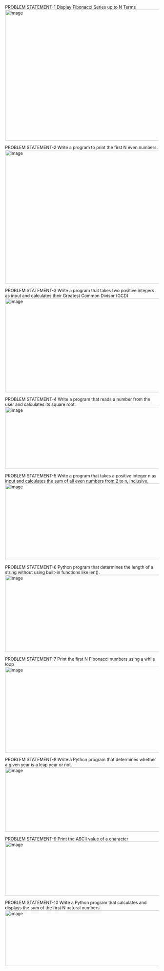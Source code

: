 PROBLEM STATEMENT-1
Display Fibonacci Series up to N Terms
<img width="1615" height="427" alt="image" src="https://github.com/user-attachments/assets/ef5c8c77-dd68-4ea8-b7ff-2023ebf61ea5" />

PROBLEM STATEMENT-2
Write a program to print the first N even numbers.
<img width="1617" height="436" alt="image" src="https://github.com/user-attachments/assets/f644c10c-351f-4a74-914f-bfc3e3414da4" />

PROBLEM STATEMENT-3
Write a program that takes two positive integers as input and calculates their Greatest Common Divisor (GCD)
<img width="1620" height="307" alt="image" src="https://github.com/user-attachments/assets/da8c8b3a-bff5-4c31-bb44-12b0a37db210" />

PROBLEM STATEMENT-4
Write a program that reads a number from the user and calculates its square root.
<img width="1611" height="202" alt="image" src="https://github.com/user-attachments/assets/fd36b661-3cd8-49bc-8d71-ee9090f74523" />

PROBLEM STATEMENT-5
Write a program that takes a positive integer n as input and calculates the sum of all even numbers from 2 to n, inclusive.
<img width="1623" height="250" alt="image" src="https://github.com/user-attachments/assets/2158e09c-3588-440e-99d5-1c8c355a2dd7" />

PROBLEM STATEMENT-6
Python program that determines the length of a string without using built-in functions like len().
<img width="1626" height="252" alt="image" src="https://github.com/user-attachments/assets/d4d48f89-7e28-4f7f-9607-8461a41cba54" />

PROBLEM STATEMENT-7
Print the first N Fibonacci numbers using a while loop
<img width="1623" height="280" alt="image" src="https://github.com/user-attachments/assets/a5f1f189-abc3-4b3c-9d31-8478534e0249" />

PROBLEM STATEMENT-8
Write a Python program that determines whether a given year is a leap year or not.
<img width="1625" height="211" alt="image" src="https://github.com/user-attachments/assets/d0ae05d2-1776-4737-a424-d4837d668520" />

PROBLEM STATEMENT-9
Print the ASCII value of a character
<img width="1626" height="177" alt="image" src="https://github.com/user-attachments/assets/4d42d6bb-a5db-4c8d-9ac9-70985d9eb2c4" />

PROBLEM STATEMENT-10
Write a Python program that calculates and displays the sum of the first N natural numbers.
<img width="1623" height="182" alt="image" src="https://github.com/user-attachments/assets/be046f49-2ed0-49ac-a301-fed26b4c1c13" />



